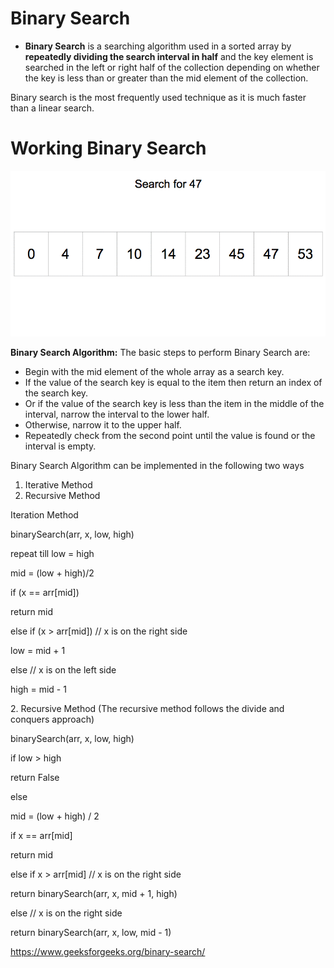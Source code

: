 # Binary Search

-   **Binary Search** is a searching algorithm used in a sorted array by **repeatedly dividing the search interval in half** and the key element is searched in the left or right half of the collection depending on whether the key is less than or greater than the mid element of the collection.

Binary search is the most frequently used technique as it is much faster than a linear search.

# Working Binary Search

![Binary Search \| Brilliant Math & Science Wiki](media/7d0071d3f8f7e78849488926b0009463.gif)

**Binary Search Algorithm:** The basic steps to perform Binary Search are:

-   Begin with the mid element of the whole array as a search key.
-   If the value of the search key is equal to the item then return an index of the search key.
-   Or if the value of the search key is less than the item in the middle of the interval, narrow the interval to the lower half.
-   Otherwise, narrow it to the upper half.
-   Repeatedly check from the second point until the value is found or the interval is empty.

Binary Search Algorithm can be implemented in the following two ways

1.  Iterative Method
2.  Recursive Method

Iteration Method

binarySearch(arr, x, low, high)

repeat till low = high

mid = (low + high)/2

if (x == arr[mid])

return mid

else if (x \> arr[mid]) // x is on the right side

low = mid + 1

else // x is on the left side

high = mid - 1

2\. Recursive Method (The recursive method follows the divide and conquers approach)

binarySearch(arr, x, low, high)

if low \> high

return False

else

mid = (low + high) / 2

if x == arr[mid]

return mid

else if x \> arr[mid] // x is on the right side

return binarySearch(arr, x, mid + 1, high)

else // x is on the right side

return binarySearch(arr, x, low, mid - 1)

https://www.geeksforgeeks.org/binary-search/

